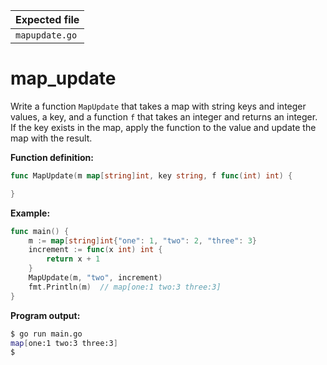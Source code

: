 | Expected file  |
| -------------- |
| `mapupdate.go` |

# map_update

Write a function `MapUpdate` that takes a map with string keys and integer values, a key, and a function `f` that takes an integer and returns an integer. If the key exists in the map, apply the function to the value and update the map with the result.

**Function definition:**

```go
func MapUpdate(m map[string]int, key string, f func(int) int) {

}
```

**Example:**

```go
func main() {
    m := map[string]int{"one": 1, "two": 2, "three": 3}
    increment := func(x int) int {
        return x + 1
    }
    MapUpdate(m, "two", increment)
    fmt.Println(m)  // map[one:1 two:3 three:3]
}
```

**Program output:**

```sh
$ go run main.go
map[one:1 two:3 three:3]
$
```
